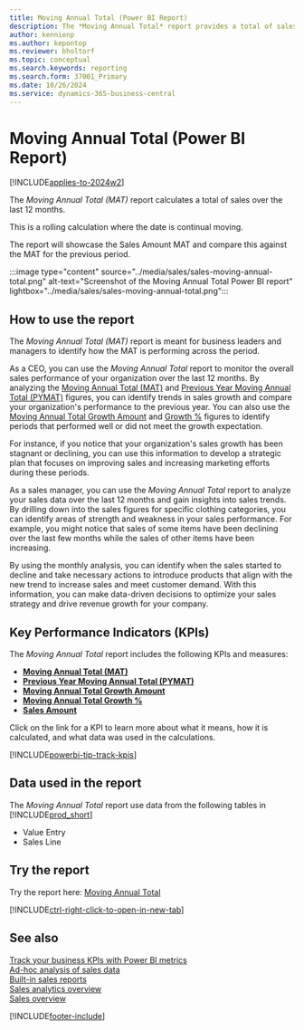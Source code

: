 ```yaml
---
title: Moving Annual Total (Power BI Report)
description: The *Moving Annual Total* report provides a total of sales over the last 12 months. 
author: kennienp
ms.author: kepontop
ms.reviewer: bholtorf
ms.topic: conceptual
ms.search.keywords: reporting
ms.search.form: 37001_Primary
ms.date: 10/26/2024
ms.service: dynamics-365-business-central
---
```


# Moving Annual Total (Power BI Report)

[!INCLUDE[applies-to-2024w2](../includes/applies-to-2024w2.md)]

The *Moving Annual Total (MAT)* report calculates a total of sales over the last 12 months. 

This is a rolling calculation where the date is continual moving. 

The report will showcase the Sales Amount MAT and compare this against the MAT for the previous period. 

:::image type="content" source="../media/sales/sales-moving-annual-total.png" alt-text="Screenshot of the Moving Annual Total Power BI report" lightbox="../media/sales/sales-moving-annual-total.png":::


## How to use the report

The *Moving Annual Total (MAT)* report is meant for business leaders and managers to identify how the MAT is performing across the period.

As a CEO, you can use the *Moving Annual Total* report to monitor the overall sales performance of your organization over the last 12 months. By analyzing the [Moving Annual Total (MAT)](sales-powerbi-sales-kpis.md#sales-amount-mat-fiscal) and [Previous Year Moving Annual Total (PYMAT)](sales-powerbi-sales-kpis.md#sales-amount-pymat-fiscal) figures, you can identify trends in sales growth and compare your organization's performance to the previous year. You can also use the [Moving Annual Total Growth Amount](sales-powerbi-sales-kpis.md#sales-amount-matg-fiscal) and [Growth %](sales-powerbi-sales-kpis.md#sales-amount-matg--fiscal) figures to identify periods that performed well or did not meet the growth expectation. 

For instance, if you notice that your organization's sales growth has been stagnant or declining, you can use this information to develop a strategic plan that focuses on improving sales and increasing marketing efforts during these periods.

As a sales manager, you can use the *Moving Annual Total* report to analyze your sales data over the last 12 months and gain insights into sales trends. By drilling down into the sales figures for specific clothing categories, you can identify areas of strength and weakness in your sales performance. For example, you might notice that sales of some items have been declining over the last few months while the sales of other items have been increasing.

By using the monthly analysis, you can identify when the sales started to decline and take necessary actions to introduce products that align with the new trend to increase sales and meet customer demand. With this information, you can make data-driven decisions to optimize your sales strategy and drive revenue growth for your company.


## Key Performance Indicators (KPIs)

The *Moving Annual Total* report includes the following KPIs and measures: 

- [**Moving Annual Total (MAT)**](sales-powerbi-sales-kpis.md#sales-amount-mat-fiscal)
- [**Previous Year Moving Annual Total (PYMAT)**](sales-powerbi-sales-kpis.md#sales-amount-pymat-fiscal)
- [**Moving Annual Total Growth Amount**](sales-powerbi-sales-kpis.md#sales-amount-matg-fiscal)
- [**Moving Annual Total Growth %**](sales-powerbi-sales-kpis.md#sales-amount-matg--fiscal)
- [**Sales Amount**](sales-powerbi-sales-kpis.md#sales-amount)

Click on the link for a KPI to learn more about what it means, how it is calculated, and what data was used in the calculations. 

[!INCLUDE[powerbi-tip-track-kpis](../includes/powerbi-tip-track-kpis.md)]


## Data used in the report

The *Moving Annual Total* report use data from the following tables in [!INCLUDE[prod_short](../includes/prod_short.md)]

- Value Entry
- Sales Line

## Try the report

Try the report here: [Moving Annual Total](https://businesscentral.dynamics.com?page=37001)

[!INCLUDE[ctrl-right-click-to-open-in-new-tab](../includes/ctrl-right-click-to-open-in-new-tab.md)]

## See also

[Track your business KPIs with Power BI metrics](track-kpis-with-power-bi-metrics.md)   
[Ad-hoc analysis of sales data](ad-hoc-analysis-sales.md)   
[Built-in sales reports](sales-reports.md)   
[Sales analytics overview](sales-analytics-overview.md)  
[Sales overview](sales-manage-sales.md)  

[!INCLUDE[footer-include](includes/footer-banner.md)]
